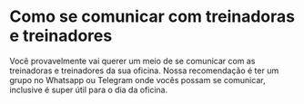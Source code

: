 # Como se comunicar com treinadoras e treinadores

Você provavelmente vai querer um meio de se comunicar com as treinadoras e treinadores da sua oficina. Nossa recomendação é ter um grupo no Whatsapp ou Telegram onde vocês possam se comunicar, inclusive é super útil para o dia da oficina.
